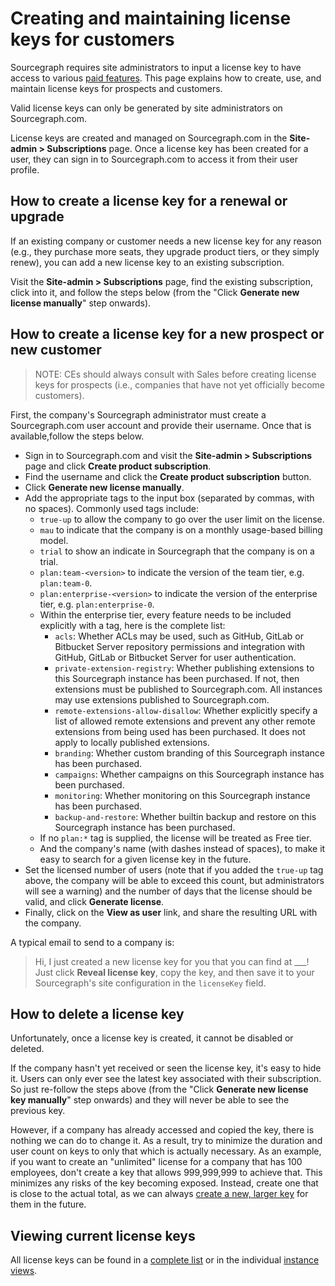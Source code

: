 # Creating and maintaining license keys for customers

Sourcegraph requires site administrators to input a license key to have access to various [paid features](https://about.sourcegraph.com/pricing). This page explains how to create, use, and maintain license keys for prospects and customers.

Valid license keys can only be generated by site administrators on Sourcegraph.com.

License keys are created and managed on Sourcegraph.com in the **Site-admin > Subscriptions** page. Once a license key has been created for a user, they can sign in to Sourcegraph.com to access it from their user profile.

## How to create a license key for a renewal or upgrade

If an existing company or customer needs a new license key for any reason (e.g., they purchase more seats, they upgrade product tiers, or they simply renew), you can add a new license key to an existing subscription.

Visit the **Site-admin > Subscriptions** page, find the existing subscription, click into it, and follow the steps below (from the "Click **Generate new license manually**" step onwards).

## How to create a license key for a new prospect or new customer

> NOTE: CEs should always consult with Sales before creating license keys for prospects (i.e., companies that have not yet officially become customers).

First, the company's Sourcegraph administrator must create a Sourcegraph.com user account and provide their username. Once that is available,follow the steps below.

- Sign in to Sourcegraph.com and visit the **Site-admin > Subscriptions** page and click **Create product subscription**.
- Find the username and click the **Create product subscription** button.
- Click **Generate new license manually**.
- Add the appropriate tags to the input box (separated by commas, with no spaces). Commonly used tags include:
  - `true-up` to allow the company to go over the user limit on the license.
  - `mau` to indicate that the company is on a monthly usage-based billing model.
  - `trial` to show an indicate in Sourcegraph that the company is on a trial.
  - `plan:team-<version>` to indicate the version of the team tier, e.g. `plan:team-0`.
  - `plan:enterprise-<version>` to indicate the version of the enterprise tier, e.g. `plan:enterprise-0`.
  - Within the enterprise tier, every feature needs to be included explicitly with a tag, here is the complete list:
     - `acls`: Whether ACLs may be used, such as GitHub, GitLab or Bitbucket Server repository permissions and integration with GitHub, GitLab or Bitbucket Server for user authentication.
     - `private-extension-registry`: Whether publishing extensions to this Sourcegraph instance has been purchased. If not, then extensions must be published to Sourcegraph.com. All instances may use extensions published to Sourcegraph.com.
     - `remote-extensions-allow-disallow`: Whether explicitly specify a list of allowed remote extensions and prevent any other remote extensions from being used has been purchased. It does not apply to locally published extensions.
     - `branding`: Whether custom branding of this Sourcegraph instance has been purchased.
     - `campaigns`: Whether campaigns on this Sourcegraph instance has been purchased.
     - `monitoring`: Whether monitoring on this Sourcegraph instance has been purchased.
     - `backup-and-restore`: Whether builtin backup and restore on this Sourcegraph instance has been purchased.
  - If no `plan:*` tag is supplied, the license will be treated as Free tier.
  - And the company's name (with dashes instead of spaces), to make it easy to search for a given license key in the future.
- Set the licensed number of users (note that if you added the `true-up` tag above, the company will be able to exceed this count, but administrators will see a warning) and the number of days that the license should be valid, and click **Generate license**.
- Finally, click on the **View as user** link, and share the resulting URL with the company.

A typical email to send to a company is:

>Hi,
>I just created a new license key for you that you can find at ___! Just click **Reveal license key**, copy the key, and then save it to your Sourcegraph's site configuration in the `licenseKey` field.

## How to delete a license key

Unfortunately, once a license key is created, it cannot be disabled or deleted.

If the company hasn't yet received or seen the license key, it's easy to hide it. Users can only ever see the latest key associated with their subscription. So just re-follow the steps above (from the "Click **Generate new license key manually**" step onwards) and they will never be able to see the previous key.

However, if a company has already accessed and copied the key, there is nothing we can do to change it. As a result, try to minimize the duration and user count on keys to only that which is actually necessary. As an example, if you want to create an "unlimited" license for a company that has 100 employees, don't create a key that allows 999,999,999 to achieve that. This minimizes any risks of the key becoming exposed. Instead, create one that is close to the actual total, as we can always [create a new, larger key](#how-to-create-a-license-key-for-a-renewal-or-upgrade) for them in the future.

## Viewing current license keys

All license keys can be found in a [complete list](https://sourcegraph.looker.com/looks/635) or in the individual [instance views](https://sourcegraph.looker.com/dashboards/94).
